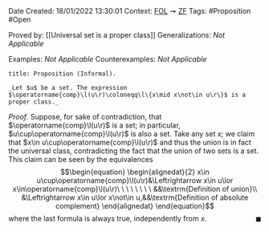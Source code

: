 <br />
<br />

Date Created: 18/01/2022 13:30:01
Context: [$\textrm{FOL}$](obsidian://open?file=First%20Order%20Logic)$\,\,\rightsquigarrow\,\,$[$\textrm{ZF}$](obsidian://open?file=Zermelo-Fraenkel%20Set%20Theory)
Tags: #Proposition #Open

Proved by: [[Universal set is a proper class]]
Generalizations: _Not Applicable_

Examples: _Not Applicable_
Counterexamples: _Not Applicable_

``` ad-Proposition
title: Proposition (Informal).

_Let $u$ be a set. The expression $\operatorname{comp}\l(u\r)\coloneqq\l\{x\mid x\not\in u\r\}$ is a proper class._

```

_Proof_. Suppose, for sake of contradiction, that $\operatorname{comp}\l(u\r)$ is a set; in particular, $u\cup\operatorname{comp}\l(u\r)$ is also a set. Take any set $x$; we claim that $x\in u\cup\operatorname{comp}\l(u\r)$ and thus the union is in fact the universal class, contradicting the fact that the union of two sets is a set. This claim can be seen by the equivalences
$$\begin{equation}
    \begin{alignedat}{2}
        x\in u\cup\operatorname{comp}\l(u\r)&\Leftrightarrow x\in u\lor x\in\operatorname{comp}\l(u\r)\ \ \ \ \ \ \ \ &&\textrm{Definition of union}\\
        &\Leftrightarrow x\in u\lor x\not\in u,&&\textrm{Definition of absolute complement}
    \end{alignedat}
\end{equation}$$
where the last formula is always true, independently from $x$.<span style="float:right;">$\blacksquare$</span>
